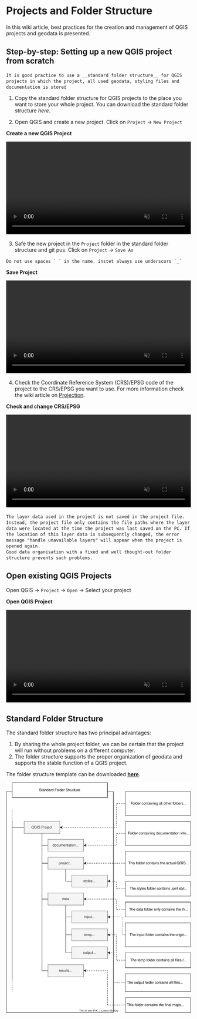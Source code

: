 # Projects and Folder Structure 

In this wiki article, best practices for the creation and management of QGIS projects and geodata is presented.

## Step-by-step: Setting up a new QGIS project from scratch

```{Tip}
It is good practice to use a __standard folder structure__ for QGIS projects in which the project, all used geodata, styling files and documentation is stored
```

1. Copy the standard folder structure for QGIS projects to the place you want to store your whole project. You can download the standard folder structure *here*.

2. Open QGIS and create a new project. Click on `Project` -> `New Project`

__Create a new QGIS Project__

<video width="100%" controls muted src="https://github.com/GIScience/gis-training-resource-center/raw/main/fig/qgis_new_project.mp4"></video>

3. Safe the new project in the `Project` folder in the standard folder structure and git pus. Click on `Project` -> `Save As`
```{Tip}
Do not use spaces ` ` in the name. instet always use underscors `_`
```
__Save Project__

<video width="100%" controls muted src="https://github.com/GIScience/gis-training-resource-center/raw/main/fig/qgis_save_as.mp4"></video>



4. Check the Coordinate Reference System (CRS)/EPSG code of the project to the CRS/EPSG you want to use. For more information check the wiki article on [Projection](https://giscience.github.io/gis-training-resource-center/content/Wiki/en_qgis_projections_wiki.html#how-to-check-epsg-code-crs-of-your-qgis-project-and-change-it).

__Check and change CRS/EPSG__

<video width="100%" controls muted src="https://github.com/GIScience/gis-training-resource-center/raw/main/fig/qgis_change_project_CRS.mp4"></video>

```{Tip}
The layer data used in the project is not saved in the project file. Instead, the project file only contains the file paths where the layer data were located at the time the project was last saved on the PC. If the location of this layer data is subsequently changed, the error message "handle unavailable layers" will appear when the project is opened again.
Good data organisation with a fixed and well thought-out folder structure prevents such problems.
```

## Open existing QGIS Projects 

Open QGIS -> `Project` -> `Open` -> Select your project 

__Open QGIS Project__

<video width="100%" controls muted src="https://github.com/GIScience/gis-training-resource-center/raw/main/fig/qgis_open_project.mp4"></video>

## Standard Folder Structure 

The standard folder structure has two principal advantages:
1. By sharing the whole project folder, we can be certain that the project will run without problems on a different computer.
2. The folder structure supports the proper organization of geodata and supports the stable function of a QGIS project. 

The folder structure template can be downloaded [__here__](https://github.com/GIScience/gis-training-resource-center/blob/main/fig/GIS_Project_folder_template.zip).

![](/fig/Standard_project_folder_structure.drawio.svg)

